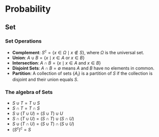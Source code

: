 # Probability

## Set

### Set Operations

- **Complement**: $S^c = \{x \in \Omega \mid x \notin S\}$, where $\Omega$ is the universal set.
- **Union**: $A \cup B = \{x \mid x \in A \text{ or } x \in B\}$
- **Intersection**: $A \cap B = \{x \mid x \in A \text{ and } x \in B\}$
- **Disjoint Sets**: $A \cap B = \emptyset$ means $A$ and $B$ have no elements in common.
- **Partition**: A collection of sets $\{A_i\}$ is a partition of $S$ if the collection is disjoint and their union equals $S$.

### The algebra of Sets

- $S \cup T = T \cup S$
- $S \cap T = T \cap S$
- $S \cup (T \cup U) = (S \cup T) \cup U$
- $S \cap (T \cup U) = (S \cap T) \cup (S \cap U)$
- $S \cup (T \cap U) = (S \cup T) \cap (S \cup U)$
- $(S^c)^c = S$
